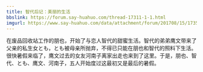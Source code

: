 ```yaml
---
title: 智代后记：美丽的生活
bbslink: https://forum.say-huahuo.com/thread-17311-1-1.html
imgurl: https://www.say-huahuo.com/data/attachment/forum/201708/15/173554urkk5rzmxxrhmcry.jpg
---
```


在废品回收站工作的朋也，开始了与恋人智代的甜蜜生活。智代的弟弟鹰文带来了父亲的私生女とも，とも被母亲所抛弃，不得已只能在朋也和智代的照料下生活。很快暑假来临了，鹰文过去的女友河南子离家出走也来到了这里。于是，朋也、智代、とも、鹰文、河南子，五人开始度过这最初又是最后的暑假。<!--more-->
